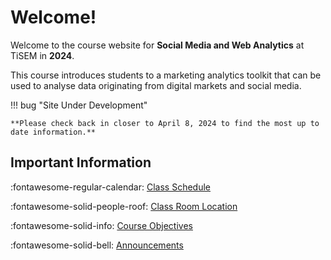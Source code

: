 # Welcome!

Welcome to the course website for **Social Media and Web Analytics** at TiSEM in **2024**.

This course introduces students to a marketing analytics toolkit that can be used to analyse data originating from digital markets and social media.


!!! bug "Site Under Development"
    
    **Please check back in closer to April 8, 2024 to find the most up to date information.**

## Important Information

<!---
:fontawesome-solid-building-columns: [Course Syllabus](assets/syllabus.pdf)
--->

:fontawesome-regular-calendar: [Class Schedule](about/schedule)

:fontawesome-solid-people-roof: [Class Room Location](https://rooster.uvt.nl/schedule)

:fontawesome-solid-info: [Course Objectives](about/course_objectives)

:fontawesome-solid-bell: [Announcements](about/announcements)

<!---
## :fontawesome-solid-square-poll-vertical: [Pre-Course Survey](https://forms.gle/rxFYL7sgzqciD9DK6)

Please fill out the [pre-course survey](https://forms.gle/rxFYL7sgzqciD9DK6) before the first class (Tuesday of Week 1)

## :fontawesome-brands-slack: Slack Chat 

Discussion with the instructors and with your peers will take place on the [Slack](https://slack.com/) messaging platform.

* [Sign up](https://tisem-smwa-2023.slack.com/signup#/) to our Slack chat by creating an account with your `@tilburguniversity.edu` email address
* [Log in](https://tisem-smwa-2023.slack.com/) once you have created an account.

Contact us via email if you cannot sign up or log in.
--->